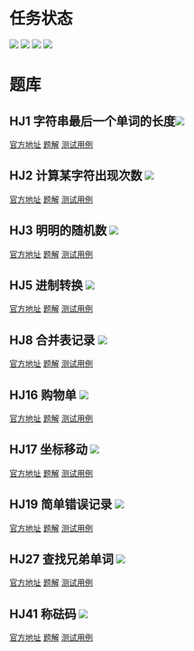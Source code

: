 # 任务状态
![](https://img.shields.io/badge/已完成-√-success)
![](https://img.shields.io/badge/进行中->>>-ffeb3b)
![](https://img.shields.io/badge/未通过-X-red)
![](https://img.shields.io/badge/未开始-||-inactive)

# 题库

## HJ1 字符串最后一个单词的长度![](https://img.shields.io/badge/已完成-√-success)
[官方地址](https://www.nowcoder.com/practice/8c949ea5f36f422594b306a2300315da?tpId=37&tqId=21224&rp=1&ru=/exam/oj/ta&qru=/exam/oj/ta&sourceUrl=%2Fexam%2Foj%2Fta%3FtpId%3D37&difficulty=undefined&judgeStatus=undefined&tags=&title=)
[题解]()
[测试用例]()

## HJ2 计算某字符出现次数 ![](https://img.shields.io/badge/已完成-√-success)
[官方地址](https://www.nowcoder.com/practice/a35ce98431874e3a820dbe4b2d0508b1?tpId=37&tqId=21225&rp=1&ru=/exam/oj/ta&qru=/exam/oj/ta&sourceUrl=%2Fexam%2Foj%2Fta%3FtpId%3D37&difficulty=undefined&judgeStatus=undefined&tags=&title=)
[题解]()
[测试用例]()

## HJ3 明明的随机数 ![](https://img.shields.io/badge/已完成-√-success)
[官方地址](https://www.nowcoder.com/practice/3245215fffb84b7b81285493eae92ff0?tpId=37&tqId=21226&rp=1&ru=/exam/oj/ta&qru=/exam/oj/ta&sourceUrl=%2Fexam%2Foj%2Fta%3FtpId%3D37&difficulty=undefined&judgeStatus=undefined&tags=&title=)
[题解]()
[测试用例]()

## HJ5 进制转换 ![](https://img.shields.io/badge/已完成-√-success)
[官方地址](https://www.nowcoder.com/practice/8f3df50d2b9043208c5eed283d1d4da6?tpId=37&tqId=21228&rp=1&ru=/exam/oj/ta&qru=/exam/oj/ta&sourceUrl=%2Fexam%2Foj%2Fta%3FtpId%3D37&difficulty=undefined&judgeStatus=undefined&tags=&title=)
[题解]()
[测试用例]()

## HJ8 合并表记录 ![](https://img.shields.io/badge/已完成-√-success)
[官方地址](https://www.nowcoder.com/practice/de044e89123f4a7482bd2b214a685201?tpId=37&tqId=21231&rp=1&ru=/exam/oj/ta&qru=/exam/oj/ta&sourceUrl=%2Fexam%2Foj%2Fta%3FtpId%3D37&difficulty=undefined&judgeStatus=undefined&tags=&title=)
[题解]() 
[测试用例]()

## HJ16 购物单 ![](https://img.shields.io/badge/未开始-||-inactive)
[官方地址](https://www.nowcoder.com/practice/f9c6f980eeec43ef85be20755ddbeaf4?tpId=37&tqId=21239&rp=1&ru=/exam/oj/ta&qru=/exam/oj/ta&sourceUrl=%2Fexam%2Foj%2Fta%3FtpId%3D37&difficulty=undefined&judgeStatus=undefined&tags=&title=)
[题解]() 
[测试用例]()

## HJ17 坐标移动 ![](https://img.shields.io/badge/已完成-√-success)
[官方地址](https://www.nowcoder.com/practice/119bcca3befb405fbe58abe9c532eb29?tpId=37&tqId=21240&rp=1&ru=/exam/oj/ta&qru=/exam/oj/ta&sourceUrl=%2Fexam%2Foj%2Fta%3FtpId%3D37&difficulty=undefined&judgeStatus=undefined&tags=&title=)
[题解]() 
[测试用例]()

## HJ19 简单错误记录 ![](https://img.shields.io/badge/已完成-√-success)
[官方地址](https://www.nowcoder.com/practice/2baa6aba39214d6ea91a2e03dff3fbeb?tpId=37&sourceUrl=https%3A%2F%2Fwww.nowcoder.com%2Fexam%2Foj&difficulty=&judgeStatus=&tags=&title=&gioEnter=menu)
[题解]()
[测试用例]()

## HJ27 查找兄弟单词 ![](https://img.shields.io/badge/已完成-√-success)
[官方地址](https://www.nowcoder.com/practice/03ba8aeeef73400ca7a37a5f3370fe68?tpId=37&tqId=21250&rp=1&ru=/exam/oj/ta&qru=/exam/oj/ta&sourceUrl=%2Fexam%2Foj%2Fta%3FtpId%3D37&difficulty=undefined&judgeStatus=undefined&tags=&title=)
[题解]()
[测试用例]()

## HJ41 称砝码 ![](https://img.shields.io/badge/未开始-||-inactive)
[官方地址](https://www.nowcoder.com/practice/f9a4c19050fc477e9e27eb75f3bfd49c?tpId=37&tqId=21264&rp=1&ru=/exam/oj/ta&qru=/exam/oj/ta&sourceUrl=%2Fexam%2Foj%2Fta%3FtpId%3D37&difficulty=undefined&judgeStatus=undefined&tags=&title=)
[题解]()
[测试用例]()